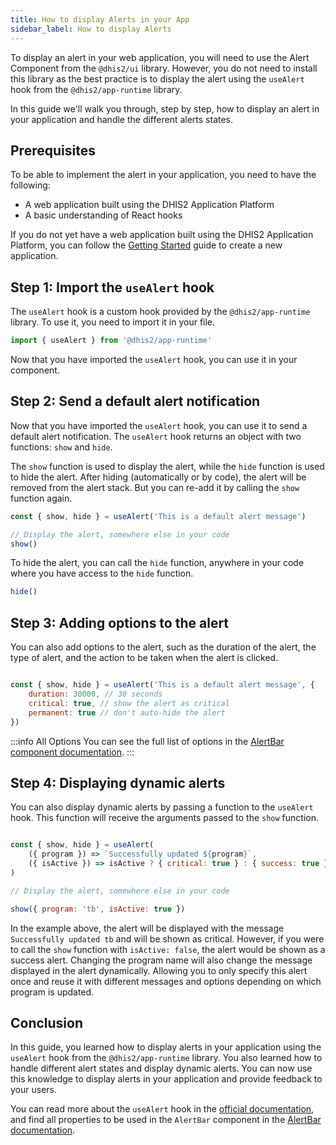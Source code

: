 ```yaml
---
title: How to display Alerts in your App
sidebar_label: How to display Alerts
---
```


To display an alert in your web application, you will need to use the Alert Component from the `@dhis2/ui` library. However, you do not need to install this library as the best practice is to display the alert using the `useAlert` hook from the `@dhis2/app-runtime` library.

In this guide we'll walk you through, step by step, how to display an alert in your application and handle the different alerts states.

## Prerequisites

To be able to implement the alert in your application, you need to have the following:

- A web application built using the DHIS2 Application Platform
- A basic understanding of React hooks
  
If you do not yet have a web application built using the DHIS2 Application Platform, you can follow the [Getting Started](/docs/quickstart/quickstart-web) guide to create a new application.

## Step 1: Import the `useAlert` hook

The `useAlert` hook is a custom hook provided by the `@dhis2/app-runtime` library. To use it, you need to import it in your file.

```js
import { useAlert } from '@dhis2/app-runtime'
```

Now that you have imported the `useAlert` hook, you can use it in your component.

## Step 2: Send a default alert notification

Now that you have imported the `useAlert` hook, you can use it to send a default alert notification. The `useAlert` hook returns an object with two functions: `show` and `hide`.

The `show` function is used to display the alert, while the `hide` function is used to hide the alert. After hiding (automatically or by code), the alert will be removed from the alert stack. But you can re-add it by calling the `show` function again. 

```js
const { show, hide } = useAlert('This is a default alert message')

// Display the alert, somewhere else in your code
show()
```

To hide the alert, you can call the `hide` function, anywhere in your code where you have access to the `hide` function.

```js
hide()
```

## Step 3: Adding options to the alert

You can also add options to the alert, such as the duration of the alert, the type of alert, and the action to be taken when the alert is clicked. 

```js

const { show, hide } = useAlert('This is a default alert message', {
    duration: 30000, // 30 seconds
    critical: true, // show the alert as critical
    permanent: true // don't auto-hide the alert
})
```

:::info All Options
You can see the full list of options in the [AlertBar component documentation](/docs/ui/components/alertbar#props).
:::

## Step 4: Displaying dynamic alerts

You can also display dynamic alerts by passing a function to the `useAlert` hook. This function will receive the arguments passed to the `show` function.

```js

const { show, hide } = useAlert(
    ({ program }) => `Successfully updated ${program}`,
    ({ isActive }) => isActive ? { critical: true } : { success: true }
)

// Display the alert, somewhere else in your code

show({ program: 'tb', isActive: true })
```

In the example above, the alert will be displayed with the message `Successfully updated tb` and will be shown as critical. However, if you were to call the `show` function with `isActive: false`, the alert would be shown as a success alert. Changing the program name will also change the message displayed in the alert dynamically. Allowing you to only specify this alert once and reuse it with different messages and options depending on which program is updated.

## Conclusion

In this guide, you learned how to display alerts in your application using the `useAlert` hook from the `@dhis2/app-runtime` library. You also learned how to handle different alert states and display dynamic alerts. You can now use this knowledge to display alerts in your application and provide feedback to your users.

You can read more about the `useAlert` hook in the [official documentation](/docs/hooks/useAlert), and find all properties to be used in the `AlertBar` component in the [AlertBar documentation](/docs/ui/components/alertbar#props).
